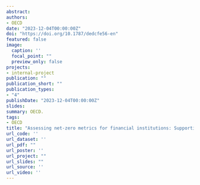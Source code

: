 ```yaml
---
abstract: 
authors:
- OECD
date: "2023-12-04T00:00:00Z"
doi: "https://doi.org/10.1787/dedcfe56-en"
featured: false
image:
  caption: ''
  focal_point: ""
  preview_only: false
projects:
- internal-project
publication: ""
publication_short: ""
publication_types:
- "4"
publishDate: "2023-12-04T00:00:00Z"
slides: 
summary: OECD.
tags:
- OECD
title: "Assessing net-zero metrics for financial institutions: Supporting the monitoring of financial institutions’ commitments"
url_code: ''
url_dataset: ''
url_pdf: ""
url_poster: ''
url_project: ""
url_slides: ""
url_source: ''
url_video: ''
---
```

